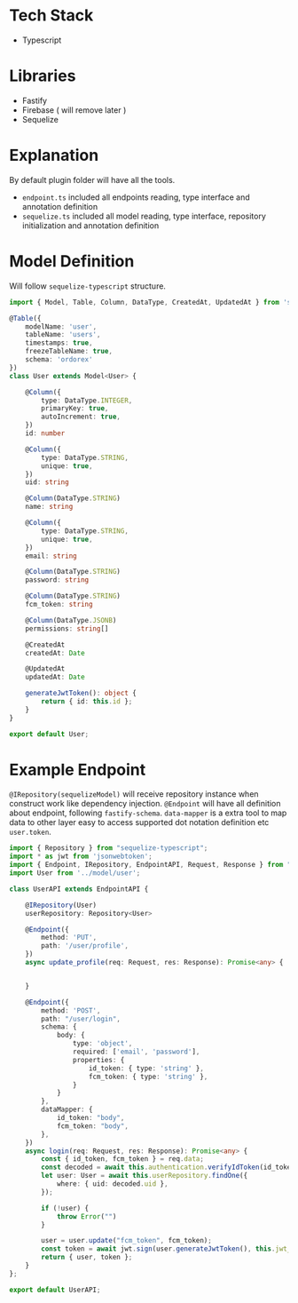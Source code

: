 # Tech Stack

* Typescript

# Libraries

* Fastify
* Firebase ( will remove later ) 
* Sequelize

# Explanation

By default plugin folder will have all the tools. 

* `endpoint.ts` included all endpoints reading, type interface and annotation definition
* `sequelize.ts` included all model reading, type interface, repository initialization and annotation definition

# Model Definition

Will follow `sequelize-typescript` structure.

```ts
import { Model, Table, Column, DataType, CreatedAt, UpdatedAt } from 'sequelize-typescript';

@Table({
    modelName: 'user',
    tableName: 'users',
    timestamps: true,
    freezeTableName: true,
    schema: 'ordorex'
})
class User extends Model<User> {

    @Column({
        type: DataType.INTEGER,
        primaryKey: true,
        autoIncrement: true,
    })
    id: number

    @Column({
        type: DataType.STRING,
        unique: true,
    })
    uid: string

    @Column(DataType.STRING)
    name: string

    @Column({
        type: DataType.STRING,
        unique: true,
    })
    email: string

    @Column(DataType.STRING)
    password: string

    @Column(DataType.STRING)
    fcm_token: string

    @Column(DataType.JSONB)
    permissions: string[]

    @CreatedAt
    createdAt: Date

    @UpdatedAt
    updatedAt: Date

    generateJwtToken(): object {
        return { id: this.id };
    }
}

export default User;
```

# Example Endpoint

`@IRepository(sequelizeModel)` will receive repository instance when construct work like dependency injection. `@Endpoint` will have all definition about endpoint, following `fastify-schema`. `data-mapper` is a extra tool to map data to other layer easy to access supported dot notation definition etc `user.token`.

```ts
import { Repository } from "sequelize-typescript";
import * as jwt from 'jsonwebtoken';
import { Endpoint, IRepository, EndpointAPI, Request, Response } from "../plugin/endpoint";
import User from '../model/user';

class UserAPI extends EndpointAPI {

    @IRepository(User)
    userRepository: Repository<User>

    @Endpoint({
        method: 'PUT',
        path: '/user/profile',
    })
    async update_profile(req: Request, res: Response): Promise<any> {


    }

    @Endpoint({
        method: 'POST',
        path: "/user/login",
        schema: {
            body: {
                type: 'object',
                required: ['email', 'password'],
                properties: {
                    id_token: { type: 'string' },
                    fcm_token: { type: 'string' },
                }
            }
        },
        dataMapper: {
            id_token: "body",
            fcm_token: "body",
        },
    })
    async login(req: Request, res: Response): Promise<any> {
        const { id_token, fcm_token } = req.data;
        const decoded = await this.authentication.verifyIdToken(id_token, true);
        let user: User = await this.userRepository.findOne({
            where: { uid: decoded.uid },
        });

        if (!user) {
            throw Error("")
        }

        user = user.update("fcm_token", fcm_token);
        const token = await jwt.sign(user.generateJwtToken(), this.jwt_secret)
        return { user, token };
    }
};

export default UserAPI;
```
